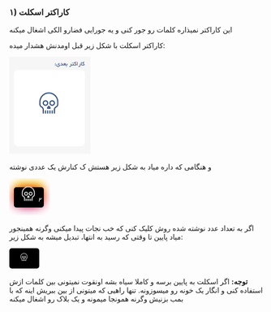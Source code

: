 ### ۱) کاراکتر اسکلت

این کاراکتر نمیذاره کلمات رو جور کنی و یه جورایی فضارو الکی اشغال میکنه

کاراکتر اسکلت با شکل زیر قبل اومدنش هشدار میده:

![skl next char](../../../_assets/images/characters/skl-next-char.png)

و هنگامی که داره میاد به شکل زیر هستش ک کنارش یک عددی نوشته

![skl comming](../../../_assets/images/characters/skl-comming.png)

اگر به تعداد عدد نوشته شده روش کلیک کنی که خب نجات پیدا میکنی وگرنه همینجور میاد پایین تا وقتی که رسید به انتها، تبدیل میشه به شکل زیر:

![skl next hcar](../../../_assets/images/characters/skl-end.png)

**توجه:** اگر اسکلت به پایین برسه و کاملا سیاه بشه اونقوت نمیتونی بین کلمات ازش استفاده کنی و انگار یک خونه رو میسوزونه. تنها راهیی که میتونی از بین ببریش اینه که با بمب بزنیش وگرنه همونجا میمونه و یک بلاک رو اشغال میکنه
